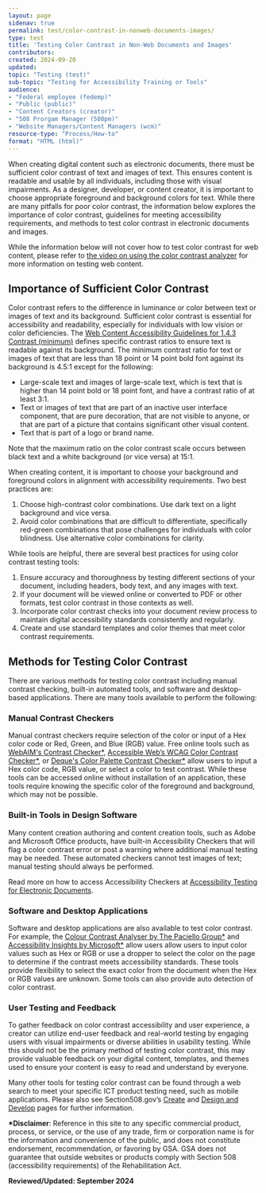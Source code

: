 ```yaml
---
layout: page
sidenav: true
permalink: test/color-contrast-in-nonweb-documents-images/
type: test
title: 'Testing Color Contrast in Non-Web Documents and Images'
contributors: 
created: 2024-09-20
updated: 
topic: "Testing (test)"
sub-topic: "Testing for Accessibility Training or Tools"
audience:
- "Federal employee (fedemp)"
- "Public (public)"
- "Content Creators (creator)"
- "508 Prorgam Manager (508pm)"
- "Website Managers/Content Managers (wcm)"
resource-type: "Process/How-to"
format: "HTML (html)"
---
```

When creating digital content such as electronic documents, there must be sufficient color contrast of text and images of text. This ensures content is readable and usable by all individuals, including those with visual impairments. As a designer, developer, or content creator, it is important to choose appropriate foreground and background colors for text. While there are many pitfalls for poor color contrast, the information below explores the importance of color contrast, guidelines for meeting accessibility requirements, and methods to test color contrast in electronic documents and images. 

While the information below will not cover how to test color contrast for web content, please refer to <a href="{{base.siteurl}}/training/web-software/andi-training-videos/color-contrast-analyzer/">the video on using the color contrast analyzer</a> for more information on testing web content.

## Importance of Sufficient Color Contrast
Color contrast refers to the difference in luminance or color between text or images of text and its background. Sufficient color contrast is essential for accessibility and readability, especially for individuals with low vision or color deficiencies. The <a href="https://www.w3.org/WAI/WCAG21/Understanding/contrast-minimum.html" target="_blank" class="usa-link--external">Web Content Accessibility Guidelines for 1.4.3 Contrast (minimum)</a> defines specific contrast ratios to ensure text is readable against its background. The minimum contrast ratio for text or images of text that are less than 18 point or 14 point bold font against its background is 4.5:1 except for the following:
<ul>
  <li>Large-scale text and images of large-scale text, which is text that is higher than 14 point bold or 18 point font, and have a contrast ratio of at least 3:1.</li>
  <li>Text or images of text that are part of an inactive user interface component, that are pure decoration, that are not visible to anyone, or that are part of a picture that contains significant other visual content.</li>
  <li>Text that is part of a logo or brand name.</li>
</ul>
Note that the maximum ratio on the color contrast scale occurs between black text and a white background (or vice versa) at 15:1.

When creating content, it is important to choose your background and foreground colors in alignment with accessibility requirements. Two best practices are:
<ol>
  <li>Choose high-contrast color combinations. Use dark text on a light background and vice versa.</li>
  <li>Avoid color combinations that are difficult to differentiate, specifically red-green combinations that pose challenges for individuals with color blindness. Use alternative color combinations for clarity.</li>
</ol>

While tools are helpful, there are several best practices for using color contrast testing tools:
<ol>
  <li>Ensure accuracy and thoroughness by testing different sections of your document, including headers, body text, and any images with text.</li>
  <li>If your document will be viewed online or converted to PDF or other formats, test color contrast in those contexts as well.</li>
  <li>Incorporate color contrast checks into your document review process to maintain digital accessibility standards consistently and regularly.</li>
  <li>Create and use standard templates and color themes that meet color contrast requirements.</li>
</ol>

## Methods for Testing Color Contrast
There are various methods for testing color contrast including manual contrast checking, built-in automated tools, and software and desktop-based applications. There are many tools available to perform the following:

### Manual Contrast Checkers
Manual contrast checkers require selection of the color or input of a Hex color code or Red, Green, and Blue (RGB) value. Free online tools such as <a href="https://webaim.org/resources/contrastchecker/" target="_blank" class="usa-link--external">WebAIM's Contrast Checker*</a>, <a href="https://accessibleweb.com/color-contrast-checker/" target="_blank" class="usa-link--external">Accessible Web’s WCAG Color Contrast Checker*</a>, or <a href="https://color-contrast-checker.deque.com/" target="_blank" class="usa-link--external">Deque's Color Palette Contrast Checker*</a> allow users to input a Hex color code, RGB value, or select a color to test contrast. While these tools can be accessed online without installation of an application, these tools require knowing the specific color of the foreground and background, which may not be possible.

### Built-in Tools in Design Software
Many content creation authoring and content creation tools, such as Adobe and Microsoft Office products, have built-in Accessibility Checkers that will flag a color contrast error or post a warning where additional manual testing may be needed. These automated checkers cannot test images of text; manual testing should always be performed.

Read more on how to access Accessibility Checkers at <a href="{{site.baseurl}}/test/documents/">Accessibility Testing for Electronic Documents</a>.

### Software and Desktop Applications
Software and desktop applications are also available to test color contrast. For example, the <a href="https://www.tpgi.com/color-contrast-checker/" target="_blank" class="usa-link--external">Colour Contrast Analyser by The Paciello Group*</a> and <a href="https://accessibilityinsights.io/" target="_blank" class="usa-link--external">Accessibility Insights by Microsoft*</a> allow users allow users to input color values such as Hex or RGB or use a dropper to select the color on the page to determine if the contrast meets accessibility standards. These tools provide flexibility to select the exact color from the document when the Hex or RGB values are unknown. Some tools can also provide auto detection of color contrast.

### User Testing and Feedback
To gather feedback on color contrast accessibility and user experience, a creator can utilize end-user feedback and real-world testing by engaging users with visual impairments or diverse abilities in usability testing. While this should not be the primary method of testing color contrast, this may provide valuable feedback on your digital content, templates, and themes used to ensure your content is easy to read and understand by everyone.

Many other tools for testing color contrast can be found through a web search to meet your specific ICT product testing need, such as mobile applications. Please also see Section508.gov’s <a href="{{site.baseurl}}/create/">Create</a> and <a href="{{site.baseurl}}/develop/">Design and Develop</a> pages for further information.

<div class="border-base radius-lg border-1px padding-1 bg-primary-lighter" style="margin-top: 1.0em;"><strong>*Disclaimer</strong>: Reference in this site to any specific commercial product, process, or service, or the use of any trade, firm or corporation name is for the information and convenience of the public, and does not constitute endorsement, recommendation, or favoring by GSA. GSA does not guarantee that outside websites or products comply with Section 508 (accessibility requirements) of the Rehabilitation Act. </div>

**Reviewed/Updated: September 2024**